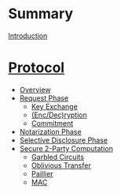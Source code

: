 # Summary

[Introduction](./intro.md)
# [Protocol](./protocol/README.md)
  - [Overview](./protocol/overview/README.md)
  - [Request Phase](./protocol/request/README.md)
      - [Key Exchange](./protocol/request/key_exchange.md)
      - [(Enc/Dec)ryption]()
      - [Commitment]()
  - [Notarization Phase]()
  - [Selective Disclosure Phase]()
  - [Secure 2-Party Computation](./protocol/2pc/garbled_circuits.md)
    - [Garbled Circuits]()
    - [Oblivious Transfer]()
    - [Paillier]()
    - [MAC](./protocol/2pc/mac.md)